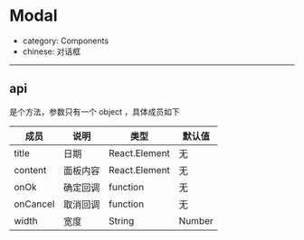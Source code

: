 # Modal

- category: Components
- chinese: 对话框

---

## api

是个方法，参数只有一个 object ，具体成员如下

| 成员     | 说明           | 类型     | 默认值       |
|----------|----------------|----------|--------------|
| title    | 日期           | React.Element   | 无           |
| content   | 面板内容 | React.Element   | 无 |
| onOk     | 确定回调 | function | 无           |
| onCancel | 取消回调 | function | 无           |
| width | 宽度 | String|Number | 无           |


